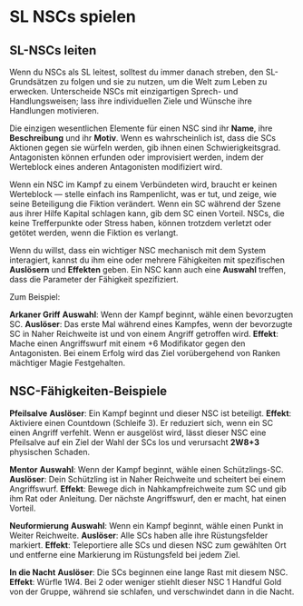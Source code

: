 # SL NSCs spielen

## SL-NSCs leiten
Wenn du NSCs als SL leitest, solltest du immer danach streben, den SL-Grundsätzen zu folgen und sie zu nutzen, um die Welt zum Leben zu erwecken.
Unterscheide NSCs mit einzigartigen Sprech- und Handlungsweisen; lass ihre individuellen Ziele und Wünsche ihre Handlungen motivieren.

Die einzigen wesentlichen Elemente für einen NSC sind ihr **Name**, ihre **Beschreibung** und ihr **Motiv**.
Wenn es wahrscheinlich ist, dass die SCs Aktionen gegen sie würfeln werden, gib ihnen einen Schwierigkeitsgrad.
Antagonisten können erfunden oder improvisiert werden, indem der Werteblock eines anderen Antagonisten modifiziert wird.

Wenn ein NSC im Kampf zu einem Verbündeten wird, braucht er keinen Werteblock — stelle einfach ins Rampenlicht, was er tut, und zeige, wie seine Beteiligung die Fiktion verändert.
Wenn ein SC während der Szene aus ihrer Hilfe Kapital schlagen kann, gib dem SC einen Vorteil.
NSCs, die keine Trefferpunkte oder Stress haben, können trotzdem verletzt oder getötet werden, wenn die Fiktion es verlangt.

Wenn du willst, dass ein wichtiger NSC mechanisch mit dem System interagiert, kannst du ihm eine oder mehrere Fähigkeiten mit spezifischen **Auslösern** und **Effekten** geben.
Ein NSC kann auch eine **Auswahl** treffen, dass die Parameter der Fähigkeit spezifiziert.

Zum Beispiel:

**Arkaner Griff**
**Auswahl**: Wenn der Kampf beginnt, wähle einen bevorzugten SC.
**Auslöser**: Das erste Mal während eines Kampfes, wenn der bevorzugte SC in Naher Reichweite ist und von einem Angriff getroffen wird.
**Effekt**: Mache einen Angriffswurf mit einem +6 Modifikator gegen den Antagonisten.
Bei einem Erfolg wird das Ziel vorübergehend von Ranken mächtiger Magie Festgehalten.

## NSC-Fähigkeiten-Beispiele

**Pfeilsalve**
**Auslöser**: Ein Kampf beginnt und dieser NSC ist beteiligt.
**Effekt**: Aktiviere einen Countdown (Schleife 3).
Er reduziert sich, wenn ein SC einen Angriff verfehlt.
Wenn er ausgelöst wird, lässt dieser NSC eine Pfeilsalve auf ein Ziel der Wahl der SCs los und verursacht **2W8+3** physischen Schaden.

**Mentor**
**Auswahl**: Wenn der Kampf beginnt, wähle einen Schützlings-SC.
**Auslöser**: Dein Schützling ist in Naher Reichweite und scheitert bei einem Angriffswurf.
**Effekt**: Bewege dich in Nahkampfreichweite zum SC und gib ihm Rat oder Anleitung.
Der nächste Angriffswurf, den er macht, hat einen Vorteil.

**Neuformierung**
**Auswahl**: Wenn ein Kampf beginnt, wähle einen Punkt in Weiter Reichweite.
**Auslöser**: Alle SCs haben alle ihre Rüstungsfelder markiert.
**Effekt**: Teleportiere alle SCs und diesen NSC zum gewählten Ort und entferne eine Markierung im Rüstungsfeld bei jedem Ziel.

**In die Nacht**
**Auslöser**: Die SCs beginnen eine lange Rast mit diesem NSC.
**Effekt**: Würfle 1W4.
Bei 2 oder weniger stiehlt dieser NSC 1 Handful Gold von der Gruppe, während sie schlafen, und verschwindet dann in die Nacht.
